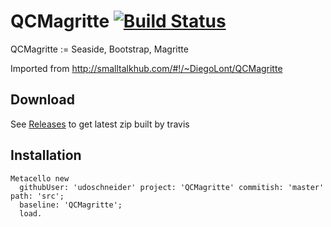 # QCMagritte [![Build Status](https://travis-ci.org/Afibre/QCMagritte.png?branch=master)](https://travis-ci.org/Afibre/QCMagritte)
QCMagritte := Seaside, Bootstrap, Magritte 

Imported from http://smalltalkhub.com/#!/~DiegoLont/QCMagritte

## Download

See [Releases](/Afibre/QCMagritte/releases) to get latest zip built by travis

## Installation

```smalltalk
Metacello new 
  githubUser: 'udoschneider' project: 'QCMagritte' commitish: 'master' path: 'src'; 
  baseline: 'QCMagritte';
  load. 
```

